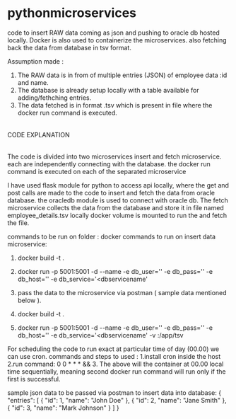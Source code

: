 # pythonmicroservices
code to insert RAW data coming as json and pushing to oracle db hosted locally. Docker is also used to containerize the microservices. also fetching back the data from database in tsv format.

Assumption made :
1. The RAW data is in from of multiple entries (JSON) of employee data :id and name.
2. The database is already setup locally with a table available for adding/fethching entries.
3. The data fetched is in format .tsv which is present in file where the docker run command is executed.

######
CODE EXPLANATION
######
The code is divided into two microservices
insert and fetch microservice. each are independently connecting with the database.
the docker run command is executed on each of the separated microservice

I have used flask module for python to access api locally, where the get and post calls are made to the code to insert and fetch the data from oracle database.
the oracledb module is used to connect with oracle db.
The fetch microservice collects the data from the database and store it in file named employee_details.tsv locally
docker volume is mounted to run the and fetch the file.

commands to be run on folder :
docker commands to run on insert data microservice:
1. docker build -t <imagenameasrequired> .
2. docker run -p 5001:5001 -d --name <asrequiredcontainername> -e db_user='<username>' -e db_pass='<dbpassword>' -e db_host='<inserthostip>' -e db_service='<dbservicename' <imagenamecreatedfromstep1>
3. pass the data to the microservice via postman ( sample data mentioned below ).


1. docker build -t <imagenameasrequired> .
2. docker run -p 5001:5001 -d --name <asrequiredcontainername> -e db_user='<username>' -e db_pass='<dbpassword>' -e db_host='<inserthostip>' -e db_service='<dbservicename' -v <localabsolutepathtogetthetsvfile>:/app/tsv <imagenamecreatedfromstep1>

For scheduling the code to run exact at particular time of day (00.00) we can use cron.
commands and steps to used :
1.install cron inside the host
2.run command: 
0 0 * * * <docker run command to start insert db data microservice> && <docker run command to start fetch data from db microservice>
3. The above will the container at 00.00 local time sequentially, meaning second docker run command will run only if the first is successful.


sample json data to be passed via postman to insert data into database:
{
  "entries": [
    {
      "id": 1,
      "name": "John Doe"
    },
    {
      "id": 2,
      "name": "Jane Smith"
    },
    {
      "id": 3,
      "name": "Mark Johnson"
    }
  ]
}
